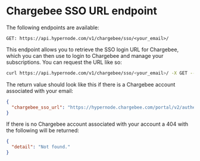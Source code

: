 # Chargebee SSO URL endpoint

The following endpoints are available:
```
GET: https://api.hypernode.com/v1/chargebee/sso/<your_email>/
```
This endpoint allows you to retrieve the SSO login URL for Chargebee, which you can then use
to login to Chargebee and manage your subscriptions. You can request the URL like so:
```bash
curl https://api.hypernode.com/v1/chargebee/sso/<your_email>/ -X GET --header "Authorization: Token <your_hypernode_api_token>"
```
The return value should look like this if there is a Chargebee account associated with your email:
```json
{
  "chargebee_sso_url": "https://hypernode.chargebee.com/portal/v2/authenticate?token=my_token"
}
```
If there is no Chargebee account associated with your account a 404 with the following will be returned:
```json
{
  "detail": "Not found."
}
```

